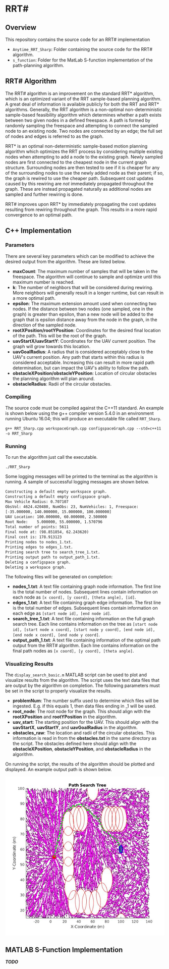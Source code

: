 # RRT#

## Overview

This repository contains the source code for an RRT# implementation 

* `Anytime_RRT_Sharp`: Folder containing the source code for the RRT# algorithm.
* `s_function`: Folder for the MatLab S-function implementation of the path-planning algorithm.

## RRT# Algorithm

The RRT# algorithm is an improvement on the standard RRT* algorithm, which is an optimized variant of the RRT sample-based planning algorithm. A great deal of information is available publicly for both the RRT and RRT* algorithms. Generally, the RRT algorithm is a non-optimal non-deterministic sample-based feasibility algorithm which determines whether a path exists between two given nodes in a defined freespace. A path is formed by randomly sampling the freespace and attempting to connect the sampled node to an existing node. Two nodes are connected by an edge; the full set of nodes and edges is referred to as the graph.

RRT* is an optimal non-deterministic sample-based motion planning algorithm which optimizes the RRT process by considering multiple existing nodes when attempting to add a node to the existing graph. Newly sampled nodes are first connected to the cheapest node in the current graph structure. Surrounding nodes are then tested to see if it is cheaper for any of the surrounding nodes to use the newly added node as their parent; if so, the graph is rewired to use the cheaper path. Subsequent cost updates caused by this rewiring are *not* immediately propagated throughout the graph. These are instead propagated naturally as additional nodes are sampled and further rewiring is done.

RRT# improves upon RRT* by immediately propagating the cost updates resulting from rewiring throughout the graph. This results in a more rapid convergence to an optimal path.

## C++ Implementation

### Parameters

There are several key parameters which can be modified to achieve the desired output from the algorithm. These are listed below.

* **maxCount**: The maximum number of samples that will be taken in the freespace. The algorithm will continue to sample and optimize until this maximum number is reached.
* **k**: The number of neighbors that will be considered during rewiring. More neighbors will generally result in a longer runtime, but can result in a more optimal path.
* **epsilon**: The maximum extension amount used when connecting two nodes. If the distance between two nodes (one sampled, one in the graph) is greater than epsilon, than a new node will be added to the graph that is epsilon distance away from the node in the graph, in the direction of the sampled node.
* **rootXPosition/rootYPosition**: Coordinates for the desired final location of the path. This will be the root of the graph.
* **uavStartX/uavStartY**: Coordinates for the UAV current position. The graph will grow towards this location.
* **uavGoalRadius**: A radius that is considered acceptably close to the UAV's current position. Any path that starts within this radius is considered acceptable. Increasing this can result in more rapid path determination, but can impact the UAV's ability to follow the path.
* **obstacleXPosition/obstacleYPosition**: Location of circular obstacles the planning algorithm will plan around.
* **obstacleRadius**: Radii of the circular obstacles.

### Compiling

The source code must be compiled against the C++11 standard. An example is shown below using the g++ compiler version 5.4.0 in an environment running Ubuntu 16.04; this will produce an executable file called `RRT_Sharp`.

```
g++ RRT_Sharp.cpp workspaceGraph.cpp configspaceGraph.cpp --std=c++11 -o RRT_Sharp
```

### Running

To run the algorithm just call the executable.

```
./RRT_Sharp
```

Some logging messages will be printed to the terminal as the algorithm is running. A sample of successful logging messages are shown below.

```
Constructing a default empty workspace graph.
Constructing a default empty configspace graph.
Max Vehicle Radius: 0.707107
ObsVol: 4624.420480, NumObs: 23, NumVehicles: 1, Freespace: [-35.000000, 140.000000, 15.000000, 100.000000]
UAV Location: 100.000000, 60.000000, 2.500000
Root Node:    5.000000, 55.000000, 1.570796
Total number of points: 5611
Final node at: (98.851854, 62.243620)
Final cost is: 178.913123
Printing nodes to nodes_1.txt.
Printing edges to edges_1.txt.
Printing search tree to search_tree_1.txt.
Printing output path to output_path_1.txt.
Deleting a configspace graph.
Deleting a workspace graph.
```

The following files will be generated on completion:

* **nodes_1.txt**: A text file containing graph node information. The first line is the total number of nodes. Subsequent lines contain information on each node as `[x coord], [y coord], [theta angle], [id]`.
* **edges_1.txt**: A text file containing graph edge information. The first line is the total number of edges. Subsequent lines contain information on each edge as `[start node id], [end node id]`.
* **search_tree_1.txt**: A text file containing information on the full graph search tree. Each line contains information on the tree as `[start node id], [start node x coord], [start node y coord], [end node id], [end node x coord], [end node y coord]`.
* **output_path_1.txt**: A text file containing information of the optimal path output from the RRT# algorithm. Each line contains information on the final path nodes as `[x coord], [y coord], [theta angle]`.

### Visualizing Results

The `display_search_basic.m` MATLAB script can be used to plot and visualize results from the algorithm. The script uses the text data files that are output by the algorithm on completion. The following parameters must be set in the script to properly visualize the results.

* **problemNum**: The number suffix used to determine which files will be ingested. E.g. if this equals 1, then data files ending in _1 will be used.
* **root_node**: The root node for the graph. This should align with the **rootXPosition** and **rootYPosition** in the algorithm.
* **uav_start**: The starting position for the UAV. This should align with the **uavStartX**, **uavStartY**, and **uavGoalRadius** in the algorithm.
* **obstacles_raw**: The location and radii of the circular obstacles. This information is read in from the **obstacles.txt** in the same directory as the script. The obstacles defined here should align with the **obstacleXPosition**, **obstacleYPosition**, and **obstacleRadius** in the algorithm.

On running the script, the results of the algorithm should be plotted and displayed. An example output path is shown below.

![Example Path Planning Output](img/example_output.jpg)

## MATLAB S-Function Implementation

***TODO***